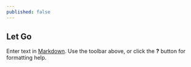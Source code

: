 ```yaml
---
published: false
---
```


## Let Go

Enter text in [Markdown](http://daringfireball.net/projects/markdown/). Use the toolbar above, or click the **?** button for formatting help.
